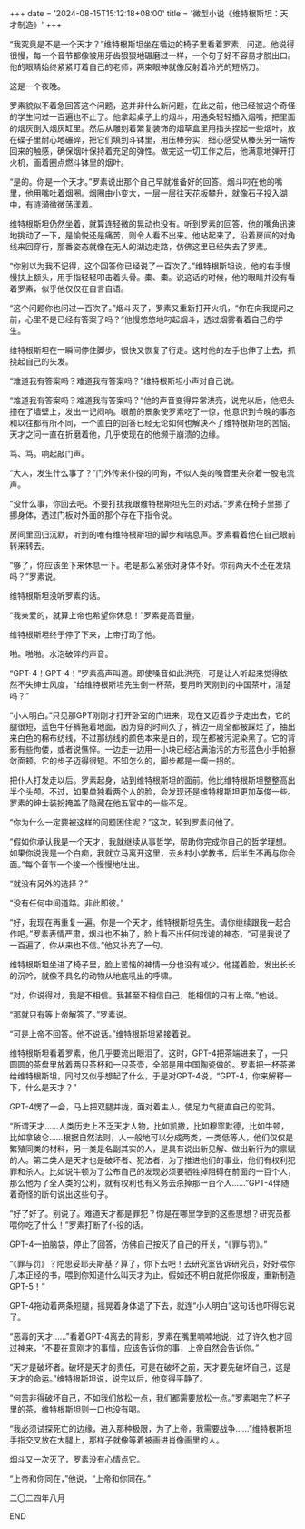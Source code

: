 +++
date = '2024-08-15T15:12:18+08:00'
title = '微型小说《维特根斯坦：天才制造》'
+++

“我究竟是不是一个天才？”维特根斯坦坐在墙边的椅子里看着罗素，问道。他说得很慢，每一个音节都像被用牙齿狠狠地碾磨过一样，一个句子好不容易才脱出口。他的眼睛始终紧紧盯着自己的老师，两束眼神就像反射着冷光的短柄刀。

这是一个夜晚。

罗素貌似不着急回答这个问题，这并非什么新问题，在此之前，他已经被这个奇怪的学生问过一百遍也不止了。他拿起桌子上的烟斗，用通条轻轻插入烟嘴，把里面的烟灰倒入烟灰缸里。然后从雕刻着繁复装饰的烟草盒里用指头捏起一些烟叶，放在碟子里耐心地碾碎，把它们填到斗钵里，用压棒夯实，细心感受从棒头另一端传回来的触感，确保烟叶保持着充足的弹性。做完这一切工作之后，他满意地弹开打火机，画着圈点燃斗钵里的烟叶。

“是的。你是一个天才。”罗素说出那个自己早就准备好的回答。烟斗叼在他的嘴里，他用嘴吐着烟圈。烟圈由小变大，一层一层往天花板攀升，就像石子投入湖中，有涟漪微微荡漾着。

维特根斯坦仍然坐着，就算连轻微的晃动也没有。听到罗素的回答，他的嘴角迅速地挑动了一下，是愉悦还是痛苦，则令人看不出来。他站起来了，沿着房间的对角线来回穿行，那番姿态就像在无人的湖边走路，仿佛这里已经失去了罗素。

“你别以为我不记得，这个回答你已经说了一百次了。”维特根斯坦说，他的右手慢慢扶上额头，用手指轻轻叩击着头骨。橐、橐。说这话的时候，他的眼睛并没有看着罗素，似乎他仅仅在自言自语。

“这个问题你也问过一百次了。”烟斗灭了，罗素又重新打开火机，“你在向我提问之前，心里不是已经有答案了吗？”他慢悠悠地叼起烟斗，透过烟雾看着自己的学生。

维特根斯坦在一瞬间停住脚步，很快又恢复了行走。这时他的左手也伸了上去，抓挠起自己的头发。

“难道我有答案吗？难道我有答案吗？”维特根斯坦小声对自己说。

“难道我有答案吗？难道我有答案吗？”他的声音变得异常洪亮，说完以后，他把头撞在了墙壁上，发出一记闷响。眼前的景象使罗素吃了一惊，他意识到今晚的事态和以往都有所不同，一个直白的回答已经无论如何也解决不了维特根斯坦的苦恼。天才之问一直在折磨着他，几乎使现在的他濒于崩溃的边缘。

笃、笃。响起敲门声。

“大人，发生什么事了？”门外传来仆役的问询，不似人类的嗓音里夹杂着一股电流声。

“没什么事，你回去吧。不要打扰我跟维特根斯坦先生的对话。”罗素在椅子里挪了挪身体，透过门板对外面的那个存在下指令说。

房间里回归沉默，听到的唯有维特根斯坦的脚步和喘息声。罗素看着他在自己眼前转来转去。

“够了，你应该坐下来休息一下。老是那么紧张对身体不好。你前两天不还在发烧吗？”罗素说。

维特根斯坦没听罗素的话。

“我亲爱的，就算上帝也希望你休息！”罗素提高音量。

维特根斯坦终于停了下来，上帝打动了他。



啪。啪啪。水泡破碎的声音。

“GPT-4！GPT-4！”罗素高声叫道。即使嗓音如此洪亮，可是让人听起来觉得依然不失绅士风度，“给维特根斯坦先生倒一杯茶，要用昨天刚到的中国茶叶，清楚吗？”

“小人明白。”只见那GPT刚刚才打开卧室的门进来，现在又迈着步子走出去，它的腿很短，蓝色牛仔裤拖着地面，因为穿的时间久了，裤边一周全都被踩烂了，抽出来白色的棉布纺线，不过那纺线的颜色本来是白的，现在都被污泥染黑了。它的背影有些佝偻，或者说憔悴。一边走一边用一小块已经沾满油污的方形蓝色小手帕擦敛面颊。它的步子迈得很短。不知怎么的，脚步都是一瘸一拐的。

把仆人打发走以后。罗素起身，站到维特根斯坦的面前。他比维特根斯坦整整高出半个头颅。不过，如果单独看两个人的脸，会发现还是维特根斯坦更加英俊一些。罗素的绅士装扮掩盖了隐藏在他五官中的一些不足。

“你为什么一定要被这样的问题困住呢？”这次，轮到罗素问他了。

“假如你承认我是一个天才，我就继续从事哲学，帮助你完成你自己的哲学理想。如果你说我是一个白痴，我就立马离开这里，去乡村小学教书，后半生不再与你会面。”每个音节一个接一个慢慢地吐出。

“就没有另外的选择？”

“没有任何中间道路。非此即彼。”

“好，我现在再重复一遍。你是一个天才，维特根斯坦先生。请你继续跟我一起合作吧。”罗素表情严肃，烟斗也不抽了，脸上看不出任何戏谑的神态，“可是我说了一百遍了，你从来也不信。”他又补充了一句。

维特根斯坦坐进了椅子里，脸上苦恼的神情一分也没有减少。他搓着脸，发出长长的沉吟，就像不具名的动物从地底吼出的呼啸。

“对，你说得对，我是不相信。我甚至不相信自己，能相信的只有上帝。”他说。

“那就只有等上帝解答了。”罗素说。

“可是上帝不回答。他不说话。”维特根斯坦紧接着说。

维特根斯坦看着罗素，他几乎要流出眼泪了。这时，GPT-4把茶端进来了，一只圆圆的茶盘里放着两只茶杯和一只茶壶，全部是用中国陶瓷做的。罗素把一杯茶递给维特根斯坦，同时又似乎想起了什么，于是对GPT-4说，“GPT-4，你来解释一下，什么是天才？”

GPT-4愣了一会，马上把双腿并拢，面对着主人，使足力气挺直自己的驼背。

“所谓天才……人类历史上不乏天才人物，比如凯撒，比如穆罕默德，比如牛顿，比如拿破仑……根据自然法则，人一般地可以分成两类，一类低等人，他们仅仅是繁殖同类的材料，另一类是名副其实的人，是具有说出新见解、做出新行为的禀赋的人。第二类人是天才也是破坏者、犯法者，为了推进他们的事业，他们有权利犯罪和杀人。比如说牛顿为了公布自己的发现必须要牺牲掉阻碍在前面的一百个人，那么他为了全人类的公利，就有权利也有义务去杀掉那一百个人……”GPT-4伴随着奇怪的断句说出这些句子。

“好了好了。别说了。难道天才都是罪犯？你是在哪里学到的这些思想？研究员都喂你吃了什么！”罗素打断了仆役的话。

GPT-4一拍脑袋，停止了回答，仿佛自己按灭了自己的开关，“《罪与罚》。”

“《罪与罚》？陀思妥耶夫斯基？算了，你下去吧！去研究室告诉研究员，好好喂你几本正经的书，喂到你知道什么叫天才为止。假如还不明白就把你报废，重新制造GPT-5！”

GPT-4拖动着两条短腿，摇晃着身体退了下去，就连“小人明白”这句话也吓得忘说了。

“恶毒的天才……”看着GPT-4离去的背影，罗素在嘴里喃喃地说，过了许久他才回过神来，“不要在意刚才的事情，应该告诉你的事，上帝自然会告诉你。”

“天才是破坏者。破坏是天才的责任，可是在破坏之前，天才要先破坏自己，这是天才的命运。”维特根斯坦说，说完以后，他变得平静了。

“何苦非得破坏自己，不如我们放松一点，我们都需要放松一点。”罗素喝完了杯子里的茶，维特根斯坦则一口也没有喝。

“我必须试探死亡的边缘，进入那种极限，为了上帝，我需要战争……”维特根斯坦手指交叉放在大腿上，那样子就像等着被画进肖像画里的人。

烟斗又一次灭了，罗素没有心情点它。

“上帝和你同在，”他说，“上帝和你同在。”

二〇二四年八月

END



